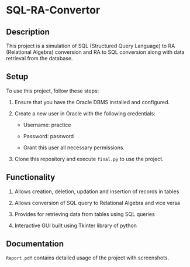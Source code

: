 # SQL-RA-Convertor

## Description

This project is a simulation of SQL (Structured Query Language) to RA (Relational Algebra) conversion and RA to SQL conversion along with data retrieval from the database.

## Setup

To use this project, follow these steps:

1. Ensure that you have the Oracle DBMS installed and configured.

2. Create a new user in Oracle with the following credentials:

    - Username: practice

    - Password: password

    - Grant this user all necessary permissions.

3. Clone this repository and execute `final.py` to use the project.

## Functionality

1. Allows creation, deletion, updation and insertion of records in tables

2. Allows conversion of SQL query to Relational Algebra and vice versa

3. Provides for retrieving data from tables using SQL queries

4. Interactive GUI built using Tkinter library of python


## Documentation

`Report.pdf` contains detailed usage of the project with screenshots.
